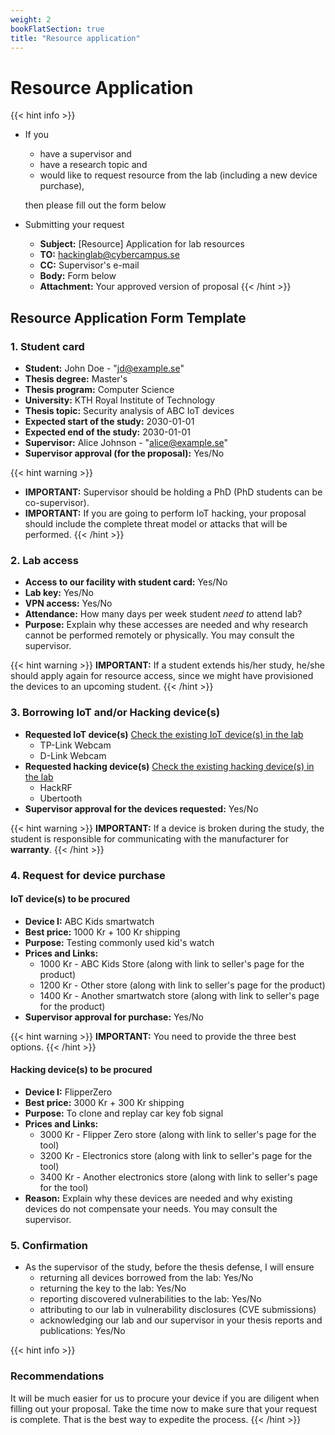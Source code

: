 ```yaml
---
weight: 2
bookFlatSection: true
title: "Resource application"
---
```


# Resource Application

{{< hint info >}}
- If you 
  
  - have a supervisor and
  - have a research topic and
  - would like to request resource from the lab (including a new device purchase), 
  
  then please fill out the form below

- Submitting your request
  - **Subject:** [Resource] Application for lab resources
  - **TO:** hackinglab@cybercampus.se
  - **CC:** Supervisor's e-mail
  - **Body:** Form below
  - **Attachment:** Your approved version of proposal 
{{< /hint >}}

## Resource Application Form Template

### 1. Student card

- **Student:** John Doe - "jd@example.se"
- **Thesis degree:** Master's
- **Thesis program:** Computer Science
- **University:** KTH Royal Institute of Technology
- **Thesis topic:** Security analysis of ABC IoT devices
- **Expected start of the study:** 2030-01-01
- **Expected end of the study:** 2030-01-01
- **Supervisor:** Alice Johnson - "alice@example.se"
- **Supervisor approval (for the proposal):** Yes/No

{{< hint warning >}}
- **IMPORTANT:** Supervisor should be holding a PhD (PhD students can be co-supervisor).
- **IMPORTANT:** If you are going to perform IoT hacking, your proposal should include the complete threat model or attacks that will be performed.
{{< /hint >}}

### 2. Lab access

- **Access to our facility with student card:** Yes/No
- **Lab key:** Yes/No
- **VPN access:** Yes/No
- **Attendance:** How many days per week student *need to* attend lab?
- **Purpose:** Explain why these accesses are needed and why research cannot be performed remotely or physically. You may consult the supervisor.

{{< hint warning >}}
**IMPORTANT:** If a student extends his/her study, he/she should apply again for resource access, since we might have provisioned the devices to an upcoming student.
{{< /hint >}}

### 3. Borrowing IoT and/or Hacking device(s)

- **Requested IoT device(s)** [Check the existing IoT device(s) in the lab](/docs/resources/#iot-devices)
  - TP-Link Webcam
  - D-Link Webcam
- **Requested hacking device(s)** [Check the existing hacking device(s) in the lab](/docs/resources/#hacking-tools)
  - HackRF
  - Ubertooth
- **Supervisor approval for the devices requested:** Yes/No

{{< hint warning >}}
**IMPORTANT:** If a device is broken during the study, the student is responsible for communicating with the manufacturer for **warranty**.
{{< /hint >}}

### 4. Request for device purchase

#### IoT device(s) to be procured

- **Device I:** ABC Kids smartwatch
- **Best price:** 1000 Kr + 100 Kr shipping
- **Purpose:** Testing commonly used kid's watch
- **Prices and Links:**
  - 1000 Kr - ABC Kids Store (along with link to seller's page for the product)
  - 1200 Kr - Other store (along with link to seller's page for the product)
  - 1400 Kr - Another smartwatch store (along with link to seller's page for the product)
- **Supervisor approval for purchase:** Yes/No

{{< hint warning >}}
**IMPORTANT:** You need to provide the three best options.
{{< /hint >}}

#### Hacking device(s) to be procured

- **Device I:** FlipperZero
- **Best price:** 3000 Kr + 300 Kr shipping
- **Purpose:** To clone and replay car key fob signal
- **Prices and Links:**
  - 3000 Kr - Flipper Zero store (along with link to seller's page for the tool)
  - 3200 Kr - Electronics store (along with link to seller's page for the tool)
  - 3400 Kr - Another electronics store (along with link to seller's page for the tool)
- **Reason:** Explain why these devices are needed and why existing devices do not compensate your needs. You may consult the supervisor.

### 5. Confirmation

- As the supervisor of the study, before the thesis defense, I will ensure 
  - returning all devices borrowed from the lab: Yes/No
  - returning the key to the lab: Yes/No
  - reporting discovered vulnerabilities to the lab: Yes/No
  - attributing to our lab in vulnerability disclosures (CVE submissions)
  - acknowledging our lab and our supervisor in your thesis reports and publications: Yes/No 

{{< hint info >}}
### Recommendations
It will be much easier for us to procure your device if you are diligent when filling out your proposal. Take the time now to make sure that your request is complete. That is the best way to expedite the process.
{{< /hint >}}
